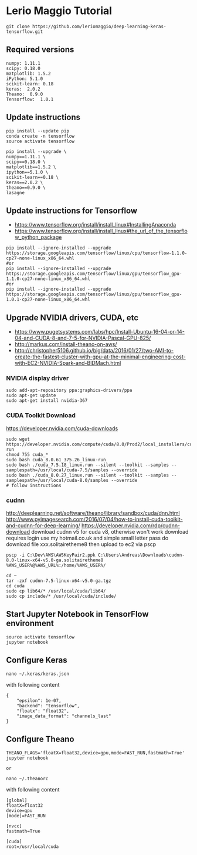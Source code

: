 # Lerio Maggio Tutorial
```
git clone https://github.com/leriomaggio/deep-learning-keras-tensorflow.git
```
## Required versions
```
numpy: 1.11.1
scipy: 0.18.0
matplotlib: 1.5.2
iPython: 5.1.0
scikit-learn: 0.18
keras:  2.0.2
Theano:  0.9.0
Tensorflow:  1.0.1
```

## Update instructions
```
pip install --update pip
conda create -n tensorflow
source activate tensorflow

pip install --upgrade \
numpy==1.11.1 \
scipy==0.18.0 \
matplotlib==1.5.2 \
ipython==5.1.0 \
scikit-learn==0.18 \
keras==2.0.2 \
theano==0.9.0 \
lasagne
```
## Update instructions for Tensorflow
* https://www.tensorflow.org/install/install_linux#InstallingAnaconda
* https://www.tensorflow.org/install/install_linux#the_url_of_the_tensorflow_python_package

```
pip install --ignore-installed --upgrade https://storage.googleapis.com/tensorflow/linux/cpu/tensorflow-1.1.0-cp27-none-linux_x86_64.whl
#or
pip install --ignore-installed --upgrade https://storage.googleapis.com/tensorflow/linux/gpu/tensorflow_gpu-1.1.0-cp27-none-linux_x86_64.whl
#or
pip install --ignore-installed --upgrade https://storage.googleapis.com/tensorflow/linux/gpu/tensorflow_gpu-1.0.1-cp27-none-linux_x86_64.whl
```

## Upgrade NVIDIA drivers, CUDA, etc
* https://www.pugetsystems.com/labs/hpc/Install-Ubuntu-16-04-or-14-04-and-CUDA-8-and-7-5-for-NVIDIA-Pascal-GPU-825/
* http://markus.com/install-theano-on-aws/
* http://christopher5106.github.io/big/data/2016/01/27/two-AMI-to-create-the-fastest-cluster-with-gpu-at-the-minimal-engineering-cost-with-EC2-NVIDIA-Spark-and-BIDMach.html


### NVIDIA display driver
```
sudo add-apt-repository ppa:graphics-drivers/ppa
sudo apt-get update
sudo apt-get install nvidia-367
```

### CUDA Toolkit Download
https://developer.nvidia.com/cuda-downloads
```
sudo wget https://developer.nvidia.com/compute/cuda/8.0/Prod2/local_installers/cuda_8.0.61_375.26_linux-run
chmod 755 cuda_*
sudo bash cuda_8.0.61_375.26_linux-run
sudo bash ./cuda_7.5.18_linux.run --silent --toolkit --samples --samplespath=/usr/local/cuda-7.5/samples --override
sudo bash ./cuda_8.0.27_linux.run --silent --toolkit --samples --samplespath=/usr/local/cuda-8.0/samples --override
# follow instructions

```
### cudnn
http://deeplearning.net/software/theano/library/sandbox/cuda/dnn.html
http://www.pyimagesearch.com/2016/07/04/how-to-install-cuda-toolkit-and-cudnn-for-deep-learning/
https://developer.nvidia.com/rdp/cudnn-download
download cudnn v5 for cuda v8, otherwise won't work
download requires login use my hotmail.co.uk and simple small letter pass do download file xxx.solitairetheme8
then upload to ec2 via pscp
```
pscp -i C:\Dev\AWS\AWSKeyPair2.ppk C:\Users\Andreas\Downloads\cudnn-8.0-linux-x64-v5.0-ga.solitairetheme8 %AWS_USER%@%AWS_URL%:/home/%AWS_USER%/
```
```
cd ~
tar -zxf cudnn-7.5-linux-x64-v5.0-ga.tgz
cd cuda
sudo cp lib64/* /usr/local/cuda/lib64/
sudo cp include/* /usr/local/cuda/include/
```


## Start Jupyter Notebook in TensorFlow environment
```
source activate tensorflow
jupyter notebook
```
## Configure Keras
```
nano ~/.keras/keras.json
```
with following content
```
{
	"epsilon": 1e-07,
	"backend": "tensorflow",
	"floatx": "float32",
	"image_data_format": "channels_last"
}
```

## Configure Theano
```
THEANO_FLAGS='floatX=float32,device=gpu,mode=FAST_RUN,fastmath=True' jupyter notebook

or

nano ~/.theanorc
```
with following content
```
[global]
floatX=float32
device=gpu
[mode]=FAST_RUN

[nvcc]
fastmath=True

[cuda]
root=/usr/local/cuda
```
